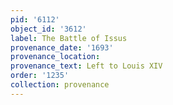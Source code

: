 ```yaml
---
pid: '6112'
object_id: '3612'
label: The Battle of Issus
provenance_date: '1693'
provenance_location:
provenance_text: Left to Louis XIV
order: '1235'
collection: provenance
---
```

